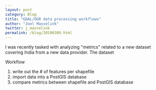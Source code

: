 ```yaml
---
layout: post
category: Blog
title: "GDAL/OGR data processing workflows"
author: "Joel Masselink"
twitter: j_masselink
permalink: /blog/20190309.html
---
```


I was recently tasked with analyzing "metrics" related to a new dataset covering India from a new data provider. The dataset


Workflow
1. write out the # of features per shapefile
2. import data into a PostGIS database
3. compare metrics between shapefile and PostGIS database
